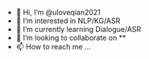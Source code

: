 - 👋 Hi, I’m @uloveqian2021
- 👀 I’m interested in NLP/KG/ASR
- 🌱 I’m currently learning Dialogue/ASR
- 💞️ I’m looking to collaborate on **
- 📫 How to reach me ...

<!---
uloveqian2021/uloveqian2021 is a ✨ special ✨ repository because its `README.md` (this file) appears on your GitHub profile.
You can click the Preview link to take a look at your changes.
--->
